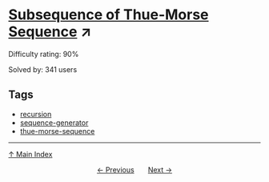 # [Subsequence of Thue-Morse Sequence](https://projecteuler.net/problem=361) ↗️

Difficulty rating: 90%

Solved by: 341 users
## Tags

- [recursion](../tags/recursion.md)
- [sequence-generator](../tags/sequence-generator.md)
- [thue-morse-sequence](../tags/thue-morse-sequence.md)



---

[↑ Main Index](../README.md)


<div align=center><a href='360.md'>← Previous</a> &nbsp;&nbsp; &nbsp;&nbsp;  <a href='362.md'>Next →</a></div>
